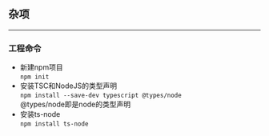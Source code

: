 ## 杂项
-------------
### 工程命令
- 新建npm项目  
  `npm init`
- 安装TSC和NodeJS的类型声明  
  `npm install --save-dev typescript @types/node`   
  @types/node即是node的类型声明
- 安装ts-node  
  `npm install ts-node`
